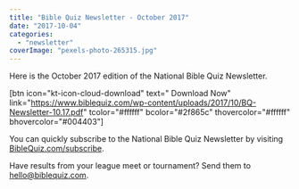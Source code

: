 ```yaml
---
title: "Bible Quiz Newsletter - October 2017"
date: "2017-10-04"
categories: 
  - "newsletter"
coverImage: "pexels-photo-265315.jpg"
---
```


Here is the October 2017 edition of the National Bible Quiz Newsletter.

\[btn icon="kt-icon-cloud-download" text=" Download Now" link="https://www.biblequiz.com/wp-content/uploads/2017/10/BQ-Newsletter-10.17.pdf" tcolor="#ffffff" bcolor="#2f865c" thovercolor="#ffffff" bhovercolor="#004403"\]

You can quickly subscribe to the National Bible Quiz Newsletter by visiting [BibleQuiz.com/subscribe](https://www.biblequiz.com/subscribe).

Have results from your league meet or tournament? Send them to [hello@biblequiz.com](mailto:hello@biblequiz.com).
